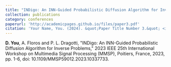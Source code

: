 ```yaml
---
title: "INDigo: An INN-Guided Probabilistic Diffusion Algorithm for Inverse Problems"
collection: publications
category: conferences
paperurl: 'http://academicpages.github.io/files/paper3.pdf'
citation: 'Your Name, You. (2024). &quot;Paper Title Number 3.&quot; <i>GitHub Journal of Bugs</i>. 1(3).'
---
```


**D. You**, A. Floros and P. L. Dragotti, "INDigo: An INN-Guided Probabilistic Diffusion Algorithm for Inverse Problems," 2023 IEEE 25th International Workshop on Multimedia Signal Processing (MMSP), Poitiers, France, 2023, pp. 1-6, doi: 10.1109/MMSP59012.2023.10337733. 


